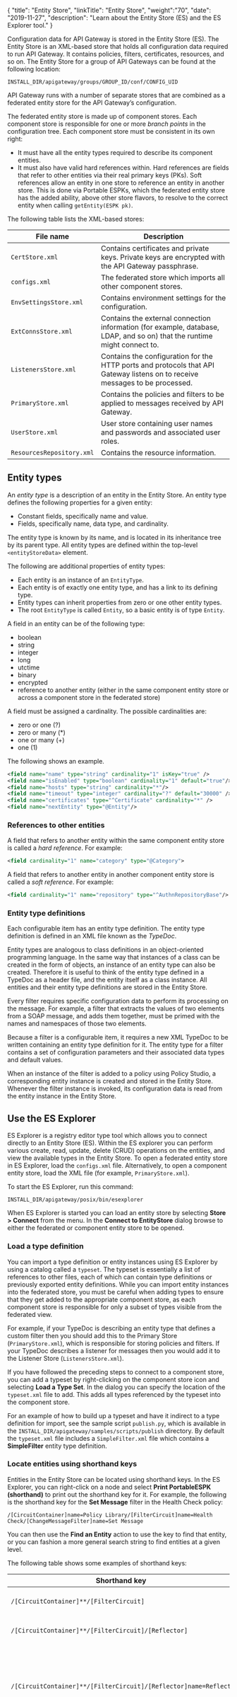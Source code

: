 {
"title": "Entity Store",
"linkTitle": "Entity Store",
"weight":"70",
"date": "2019-11-27",
"description": "Learn about the Entity Store (ES) and the ES Explorer tool."
}

Configuration data for API Gateway is stored in the Entity Store (ES). The Entity Store is an XML-based store that holds all configuration data required to run API Gateway. It contains policies, filters, certificates, resources, and so on. The Entity Store for a group of API Gateways can be found at the following location:

```
INSTALL_DIR/apigateway/groups/GROUP_ID/conf/CONFIG_UID
```

API Gateway runs with a number of separate stores that are combined as a federated entity store for the API Gateway’s configuration.

The federated entity store is made up of component stores. Each component store is responsible for one or more *branch points* in the configuration tree. Each component store must be consistent in its own right:

* It must have all the entity types required to describe its component entities.
* It must also have valid hard references within. Hard references are fields that refer to other entities via their real primary keys (PKs). Soft references allow an entity in one store to reference an entity in another store. This is done via Portable ESPKs, which the federated entity store has the added ability, above other store flavors, to resolve to the correct entity when calling `getEntity(ESPK pk)`.

The following table lists the XML-based stores:

| File name               | Description                                                                                                                  |
|-------------------------|------------------------------------------------------------------------------------------------------------------------------|
| ```CertStore.xml```     | Contains certificates and private keys. Private keys are encrypted with the API Gateway passphrase.|
| ```configs.xml```        | The federated store which imports all other component stores.                                                                |
| ```EnvSettingsStore.xml```                      | Contains environment settings for the configuration.                                                                         |
| ```ExtConnsStore.xml```                      | Contains the external connection information (for example, database, LDAP, and so on) that the runtime might connect to.     |
| ```ListenersStore.xml```                      | Contains the configuration for the HTTP ports and protocols that API Gateway listens on to receive messages to be processed. |
| ```PrimaryStore.xml```                      | Contains the policies and filters to be applied to messages received by API Gateway.                                         |
| ```UserStore.xml```                      | User store containing user names and passwords and associated user roles.                                                    |
| ```ResourcesRepository.xml```                      | Contains the resource information.                                                                                           |

## Entity types

An *entity type* is a description of an entity in the Entity Store. An entity type defines the following properties for a given entity:

* Constant fields, specifically name and value.
* Fields, specifically name, data type, and cardinality.

The entity type is known by its name, and is located in its inheritance tree by its parent type. All entity types are defined within the top-level `<entityStoreData>` element.

The following are additional properties of entity types:

* Each entity is an instance of an `EntityType`.
* Each entity is of exactly one entity type, and has a link to its defining type.
* Entity types can inherit properties from zero or one other entity types.
* The root `EntityType` is called `Entity`, so a basic entity is of type `Entity`.

A field in an entity can be of the following type:

* boolean
* string
* integer
* long
* utctime
* binary
* encrypted
* reference to another entity (either in the same component entity store or across a component store in the federated store)

A field must be assigned a cardinality. The possible cardinalities are:

* zero or one (?)
* zero or many (*)
* one or many (+)
* one (1)

The following shows an example.

```xml
<field name="name" type="string" cardinality="1" isKey="true" />
<field name="isEnabled" type="boolean" cardinality="1" default="true"/>
<field name="hosts" type="string" cardinality="*"/>
<field name="timeout" type="integer" cardinality="?" default="30000" />
<field name="certificates" type="^Certificate" cardinality="*" />
<field name="nextEntity" type="@Entity"/>
```

### References to other entities

A field that refers to another entity within the same component entity store is called a *hard reference*. For example:

```xml
<field cardinality="1" name="category" type="@Category">
```

A field that refers to another entity in another component entity store is called a *soft reference*. For example:

```xml
<field cardinality="1" name="repository" type="^AuthnRepositoryBase"/>
```

### Entity type definitions

Each configurable item has an entity type definition. The entity type definition is defined in an XML file known as the *TypeDoc*.

Entity types are analogous to class definitions in an object-oriented programming language. In the same way that instances of a class can be created in the form of objects, an instance of an entity type can also be created. Therefore it is useful to think of the entity type defined in a TypeDoc as a header file, and the entity itself as a class instance. All entities and their entity type definitions are stored in the Entity Store.

Every filter requires specific configuration data to perform its processing on the message. For example, a filter that extracts the values of two elements from a SOAP message, and adds them together, must be primed with the names and namespaces of those two elements.

Because a filter is a configurable item, it requires a new XML TypeDoc to be written containing an entity type definition for it. The entity type for a filter contains a set of configuration parameters and their associated data types and default values.

When an instance of the filter is added to a policy using Policy Studio, a corresponding entity instance is created and stored in the Entity Store. Whenever the filter instance is invoked, its configuration data is read from the entity instance in the Entity Store.

## Use the ES Explorer

ES Explorer is a registry editor type tool which allows you to connect directly to an Entity Store (ES). Within the ES explorer you can perform various create, read, update, delete (CRUD) operations on the entities, and view the available types in the Entity Store. To open a federated entity store in ES Explorer, load the `configs.xml` file. Alternatively, to open a component entity store, load the XML file (for example, `PrimaryStore.xml`).

To start the ES Explorer, run this command:

```
INSTALL_DIR/apigateway/posix/bin/esexplorer
```

When ES Explorer is started you can load an entity store by selecting **Store > Connect** from the menu. In the **Connect to EntityStore** dialog browse to either the federated or component entity store to be opened.

### Load a type definition

You can import a type definition or entity instances using ES Explorer by using a catalog called a `typeset`. The typeset is essentially a list of references to other files, each of which can contain type definitions or previously exported entity definitions. While you can import entity instances into the federated store, you must be careful when adding types to ensure that they get added to the appropriate component store, as each component store is responsible for only a subset of types visible from the federated view.

For example, if your TypeDoc is describing an entity type that defines a custom filter then you should add this to the Primary Store (`PrimaryStore.xml`), which is responsible for storing policies and filters. If your TypeDoc describes a listener for messages then you would add it to the Listener Store (`ListenersStore.xml`).

If you have followed the preceding steps to connect to a component store, you can add a typeset by right-clicking on the component store icon and selecting **Load a Type Set**. In the dialog you can specify the location of the `typeset.xml` file to add. This adds all types referenced by the typeset into the component store.

For an example of how to build up a typeset and have it indirect to a type definition for import, see the sample script `publish.py`, which is available in the `INSTALL_DIR/apigateway/samples/scripts/publish` directory. By default the `typeset.xml` file includes a `SimpleFilter.xml` file which contains a **SimpleFilter** entity type definition.

### Locate entities using shorthand keys

Entities in the Entity Store can be located using shorthand keys. In the ES Explorer, you can right-click on a node and select **Print PortableESPK (shorthand)** to print out the shorthand key for it. For example, the following is the shorthand key for the **Set Message** filter in the Health Check policy:

```
/[CircuitContainer]name=Policy Library/[FilterCircuit]name=Health Check/[ChangeMessageFilter]name=Set Message
```

You can then use the **Find an Entity** action to use the key to find that entity, or you can fashion a more general search string to find entities at a given level.

The following table shows some examples of shorthand keys:

| Shorthand key                                                 | Description                                                                                     |
|---------------------------------------------------------------|-------------------------------------------------------------------------------------------------|
| ```/[CircuitContainer]**/[FilterCircuit]```                                                            | Get all filter circuits at all levels.                                                          |
| ```/[CircuitContainer]**/[FilterCircuit]/[Reflector]```                                                            | Get all filters of type Reflector.                                                              |
| ```/[CircuitContainer]**/[FilterCircuit]/[Reflector]name=Reflect```| Get all filters of type Reflector, but restricted to Reflector filters with the name `Reflect`. |
| ```/[CircuitContainer]**/[FilterCircuit]/[FilterCircuit]```                                                            | Get all policies in a configuration (you need two shorthand keys).                              |

{{< alert title="Note" color="primary" >}}
Forward slashes must be escaped, for example:

```
/[NetService]name=Service/[HTTP]name=Management Services/[ServletApplication]uriprefix=\/manager\//[Servlet]uri=webManager
```

{{< /alert >}}
